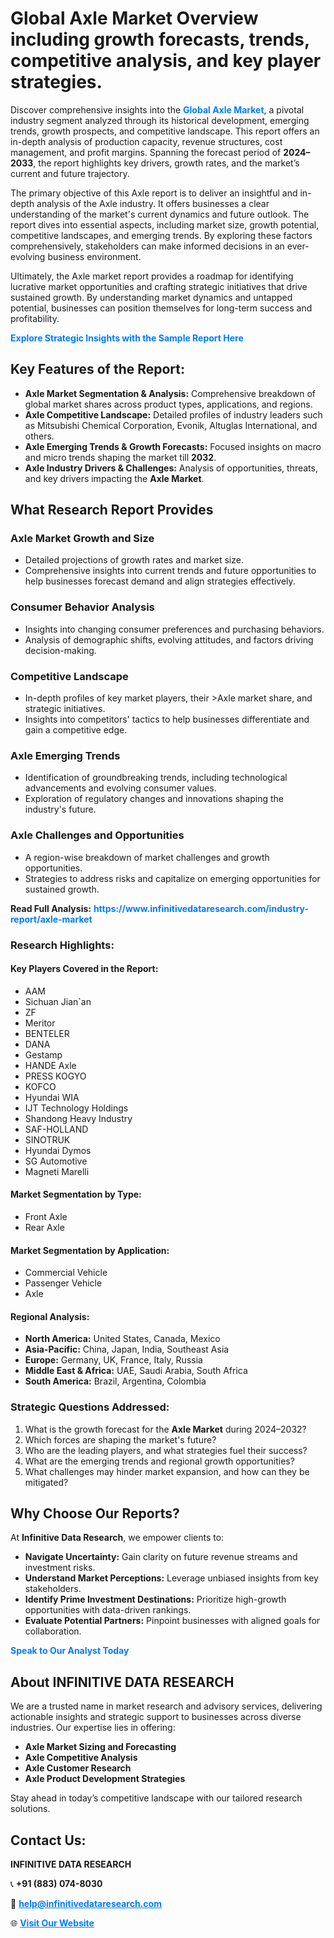 <h1>Global Axle Market Overview including growth forecasts, trends, competitive analysis, and key player strategies.</h1>
<p>
Discover comprehensive insights into the 
<a href="https://www.infinitivedataresearch.com/industry-report/axle-market" rel="dofollow" style="color: #007BFF; text-decoration: none;"><strong>Global Axle Market</strong></a>, a pivotal industry segment analyzed through its historical development, emerging trends, growth prospects, and competitive landscape. This report offers an in-depth analysis of production capacity, revenue structures, cost management, and profit margins. Spanning the forecast period of <strong>2024–2033</strong>, the report highlights key drivers, growth rates, and the market’s current and future trajectory.
</p>
<p>
The primary objective of this Axle report is to deliver an insightful and in-depth analysis of the Axle industry. It offers businesses a clear understanding of the market's current dynamics and future outlook. The report dives into essential aspects, including market size, growth potential, competitive landscapes, and emerging trends. By exploring these factors comprehensively, stakeholders can make informed decisions in an ever-evolving business environment.
</p>
<p>
Ultimately, the Axle market report provides a roadmap for identifying lucrative market opportunities and crafting strategic initiatives that drive sustained growth. By understanding market dynamics and untapped potential, businesses can position themselves for long-term success and profitability.
</p>
<p>
<a href="https://www.infinitivedataresearch.com/request-sample/reportId=103445" style="color: #007BFF; text-decoration: none;"><strong>Explore Strategic Insights with the Sample Report Here</strong></a>
</p>

<h2>Key Features of the Report:</h2>
<ul>
<li><strong>Axle Market Segmentation & Analysis:</strong> Comprehensive breakdown of global market shares across product types, applications, and regions.</li>
<li><strong>Axle Competitive Landscape:</strong> Detailed profiles of industry leaders such as Mitsubishi Chemical Corporation, Evonik, Altuglas International, and others.</li>
<li><strong>Axle Emerging Trends & Growth Forecasts:</strong> Focused insights on macro and micro trends shaping the market till <strong>2032</strong>.</li>
<li><strong>Axle Industry Drivers & Challenges:</strong> Analysis of opportunities, threats, and key drivers impacting the <strong>Axle Market</strong>.</li>
</ul>

<h2>What Research Report Provides</h2>
<h3>Axle Market Growth and Size</h3>
<ul>
<li>Detailed projections of growth rates and market size.</li>
<li>Comprehensive insights into current trends and future opportunities to help businesses forecast demand and align strategies effectively.</li>
</ul>

<h3>Consumer Behavior Analysis</h3>
<ul>
<li>Insights into changing consumer preferences and purchasing behaviors.</li>
<li>Analysis of demographic shifts, evolving attitudes, and factors driving decision-making.</li>
</ul>

<h3>Competitive Landscape</h3>
<ul>
<li>In-depth profiles of key market players, their >Axle market share, and strategic initiatives.</li>
<li>Insights into competitors' tactics to help businesses differentiate and gain a competitive edge.</li>
</ul>

<h3>Axle Emerging Trends</h3>
<ul>
<li>Identification of groundbreaking trends, including technological advancements and evolving consumer values.</li>
<li>Exploration of regulatory changes and innovations shaping the industry's future.</li>
</ul>

<h3>Axle Challenges and Opportunities</h3>
<ul>
<li>A region-wise breakdown of market challenges and growth opportunities.</li>
<li>Strategies to address risks and capitalize on emerging opportunities for sustained growth.</li>
</ul>
<p><strong>Read Full Analysis:</strong> <a href="https://www.infinitivedataresearch.com/industry-report/axle-market" rel="dofollow" style="color: #007BFF; text-decoration: none;"><strong>https://www.infinitivedataresearch.com/industry-report/axle-market</strong></a></p>
<h3>Research Highlights:</h3>
<h4>Key Players Covered in the Report:</h4>
<ul><li>AAM</li><li>Sichuan Jian`an</li><li>ZF</li><li>Meritor</li><li>BENTELER</li><li>DANA</li><li>Gestamp</li><li>HANDE Axle</li><li>PRESS KOGYO</li><li>KOFCO</li><li>Hyundai WIA</li><li>IJT Technology Holdings</li><li>Shandong Heavy Industry</li><li>SAF-HOLLAND</li><li>SINOTRUK</li><li>Hyundai Dymos</li><li>SG Automotive</li><li>Magneti Marelli</li></ul>
<h4>Market Segmentation by Type:</h4>
<ul><li>Front Axle</li><li>Rear Axle</li></ul>
<h4>Market Segmentation by Application:</h4>
<ul><li>Commercial Vehicle</li><li>Passenger Vehicle</li><li>Axle</li></ul>

<h4>Regional Analysis:</h4>
<ul>
<li><strong>North America:</strong> United States, Canada, Mexico</li>
<li><strong>Asia-Pacific:</strong> China, Japan, India, Southeast Asia</li>
<li><strong>Europe:</strong> Germany, UK, France, Italy, Russia</li>
<li><strong>Middle East & Africa:</strong> UAE, Saudi Arabia, South Africa</li>
<li><strong>South America:</strong> Brazil, Argentina, Colombia</li>
</ul>

<h3>Strategic Questions Addressed:</h3>
<ol>
<li>What is the growth forecast for the <strong>Axle Market</strong> during 2024–2032?</li>
<li>Which forces are shaping the market's future?</li>
<li>Who are the leading players, and what strategies fuel their success?</li>
<li>What are the emerging trends and regional growth opportunities?</li>
<li>What challenges may hinder market expansion, and how can they be mitigated?</li>
</ol>

<h2>Why Choose Our Reports?</h2>
<p>At <strong>Infinitive Data Research</strong>, we empower clients to:</p>
<ul>
<li><strong>Navigate Uncertainty:</strong> Gain clarity on future revenue streams and investment risks.</li>
<li><strong>Understand Market Perceptions:</strong> Leverage unbiased insights from key stakeholders.</li>
<li><strong>Identify Prime Investment Destinations:</strong> Prioritize high-growth opportunities with data-driven rankings.</li>
<li><strong>Evaluate Potential Partners:</strong> Pinpoint businesses with aligned goals for collaboration.</li>
</ul>
<p><a href="https://www.infinitivedataresearch.com/industry-report/axle-market" rel="dofollow" style="color: #007BFF; text-decoration: none;"><strong>Speak to Our Analyst Today</strong></a></p>

<h2>About INFINITIVE DATA RESEARCH</h2>
<p>We are a trusted name in market research and advisory services, delivering actionable insights and strategic support to businesses across diverse industries. Our expertise lies in offering:</p>
<ul>
<li><strong>Axle Market Sizing and Forecasting</strong></li>
<li><strong>Axle Competitive Analysis</strong></li>
<li><strong>Axle Customer Research</strong></li>
<li><strong>Axle Product Development Strategies</strong></li>
</ul>
<p>Stay ahead in today’s competitive landscape with our tailored research solutions.</p>

<h2>Contact Us:</h2>
<p><strong>INFINITIVE DATA RESEARCH</strong></p>
<p>📞 <strong>+91 (883) 074-8030</strong></p>
<p>📧 <strong><a href="mailto:help@infinitivedataresearch.com" style="color: #007BFF;">help@infinitivedataresearch.com</a></strong></p>
<p>🌐 <strong><a href="https://www.infinitivedataresearch.com" rel="dofollow" style="color: #007BFF;">Visit Our Website</a></strong></p>